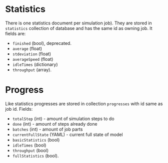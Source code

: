 # Statistics #

There is one statistics document per simulation job). They are stored in `statistics` collection of database and has the same id as owning job. It fields are:
  * `finished` (bool), deprecated.
  * `average` (float)
  * `stdeviation` (float)
  * `averageSpeed` (float)
  * `idleTimes` (dictionary)
  * `throughput` (array).

# Progress #

Like statistics progresses are stored in collection `progresses` with id same as job id. Fields:
  * `totalStep` (int) - amount of simulation steps to do
  * `done` (int) - amount of steps already done
  * `batches` (int) - amount of job parts
  * `currentFullState` (YAML) - current full state of model
  * `basicStatistics` (bool)
  * `idleTimes` (bool)
  * `throughput` (bool)
  * `fullStatistics` (bool).
